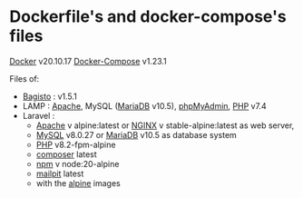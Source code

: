 # Dockerfile's and docker-compose's files

[Docker] v20.10.17 
[Docker-Compose] v1.23.1

Files of:

- [Bagisto] : v1.5.1
- LAMP : [Apache], MySQL ([MariaDB] v10.5), [phpMyAdmin], [PHP] v7.4
- Laravel : 
    - [Apache] v alpine:latest or [NGINX] v stable-alpine:latest as web server, 
    - [MySQL] v8.0.27 or [MariaDB] v10.5 as database system
    - [PHP] v8.2-fpm-alpine
    - [composer] latest
    - [npm] v node:20-alpine
    - [mailpit] latest 
    - with the [alpine] images



[Docker]:<https://docs.docker.com/>
[Docker-Compose]:<https://docs.docker.com/compose/>
[Bagisto]:<https://devdocs.bagisto.com/1.x/introduction/>
[Apache]:<https://httpd.apache.org/>
[NGINX]:<https://nginx.org/en/docs/>
[MySQL]:<https://dev.mysql.com/doc/>
[MariaDB]:<https://mariadb.org/>
[PHP]:<https://www.php.net/manual/es/intro-whatis.php>
[composer]:<https://getcomposer.org/>
[phpMyAdmin]:<https://www.phpmyadmin.net/>
[npm]:<https://docs.npmjs.com/>
[mailpit]:<https://github.com/axllent/mailpit>
[alpine]:<https://www.alpinelinux.org/>